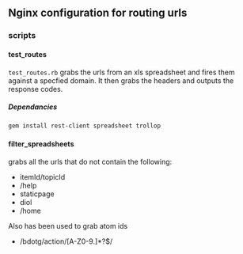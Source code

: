 ## Nginx configuration for routing urls

### scripts

####  test_routes
`test_routes.rb` grabs the urls from an xls spreadsheet and fires them against a specfied domain. It then grabs the headers and outputs the response codes.

##### Dependancies

```sh
gem install rest-client spreadsheet trollop 
```
 
#### filter_spreadsheets
grabs all the urls that do not contain the following:

- itemId/topicId
- /help 
- staticpage 
- diol 
- /home

Also has been used to grab atom ids 
- /bdotg\/action\/[A-Z0-9\.]*?$/ 

